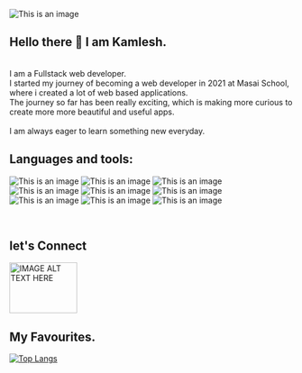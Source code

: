 ![This is an image](	"https://www.vecteezy.com/free-vector/web")




## Hello there :wave: I am Kamlesh.
<br />
I am a Fullstack web developer.
<br/>
I started my journey of becoming a web developer in 2021 at Masai School, where i created a lot of web based applications.
<br/>
The journey so far has been really exciting, which is making more curious to create more more beautiful and useful apps.
<br/>
<br/>
I am always eager to learn something new everyday.

## Languages and tools:

![This is an image](	https://img.shields.io/badge/JavaScript-323330?style=for-the-badge&logo=javascript&logoColor=F7DF1E)
![This is an image](	https://img.shields.io/badge/Node.js-339933?style=for-the-badge&logo=nodedotjs&logoColor=white)
![This is an image](	https://img.shields.io/badge/Express.js-000000?style=for-the-badge&logo=express&logoColor=white)
![This is an image](	https://img.shields.io/badge/CSS3-1572B6?style=for-the-badge&logo=css3&logoColor=white)
![This is an image](	https://img.shields.io/badge/HTML5-E34F26?style=for-the-badge&logo=html5&logoColor=white)
![This is an image](	https://img.shields.io/badge/React-20232A?style=for-the-badge&logo=react&logoColor=61DAFB)
![This is an image](	https://img.shields.io/badge/Redux-593D88?style=for-the-badge&logo=redux&logoColor=white)
![This is an image](	https://img.shields.io/badge/MongoDB-white?style=for-the-badge&logo=mongodb&logoColor=4EA94B)
![This is an image](	https://img.shields.io/badge/Python-FFD43B?style=for-the-badge&logo=python&logoColor=darkgreen)

<br/>

## let's Connect
<a href="https://www.linkedin.com/in/kamlesh-kumar-pradhan-b06742135/
" target="_blank"><img src="https://1000logos.net/wp-content/uploads/2017/03/Linkedin-Logo.png"
alt="IMAGE ALT TEXT HERE" width="120" height="90" /></a>

## My Favourites.
[![Top Langs](https://github-readme-stats.vercel.app/api/top-langs/?username=kamleshfw11179)](https://github.com/kamleshfw11179/github-readme-stats)
